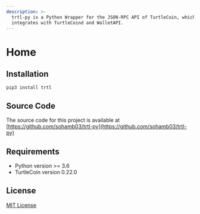 ```yaml
---
description: >-
  trtl-py is a Python Wrapper for the JSON-RPC API of TurtleCoin, which
  integrates with TurtleCoind and WalletAPI.
---
```


# Home

## Installation

```text
pip3 install trtl
```

## Source Code 

The source code for this project is available at [https://github.com/sohamb03/trtl-py](https://github.com/sohamb03/trtl-py)

## Requirements 

* Python version &gt;= 3.6 
* TurtleCoin version 0.22.0

## License

[MIT License](https://github.com/sohamb03/trtl-py/blob/master/LICENSE)

